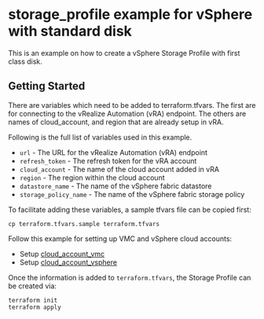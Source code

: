 # storage_profile example for vSphere with standard disk

This is an example on how to create a vSphere Storage Profile with first class disk. 

## Getting Started

There are variables which need to be added to terraform.tfvars. The first are for connecting to the vRealize Automation (vRA) endpoint. The others are names of cloud_account, and region that are already setup in vRA.

Following is the full list of variables used in this example.

* `url` - The URL for the vRealize Automation (vRA) endpoint
* `refresh_token` - The refresh token for the vRA account
* `cloud_account` - The name of the cloud account added in vRA
* `region` - The region within the cloud account
* `datastore_name` - The name of the vSphere fabric datastore
* `storage_policy_name` - The name of the vSphere fabric storage policy

To facilitate adding these variables, a sample tfvars file can be copied first:
```shell
cp terraform.tfvars.sample terraform.tfvars
```

Follow this example for setting up VMC and vSphere cloud accounts:

* Setup [cloud\_account\_vmc](../../cloud_account_vmc/README.md)
* Setup [cloud\_account\_vsphere](../../cloud_account_vsphere/README.md)

Once the information is added to `terraform.tfvars`, the Storage Profile can be created via:

```shell
terraform init
terraform apply
```
